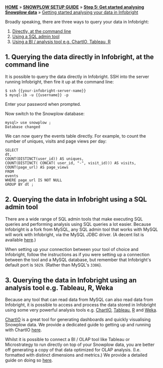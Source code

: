 [**HOME**](Home) » [**SNOWPLOW SETUP GUIDE**](Setting-up-Snowplow) » [**Step 5: Get started analysing Snowplow data**](Getting-started-analysing-Snowplow-data) » [Getting started analysing your data in Infobright](Getting-started-analysing-your-data-in-Infobright)

Broadly speaking, there are three ways to query your data in Infobright:

1. [Directly, at the command line](#command-line)
2. [Using a SQL admin tool](#sql-admin)
3. [Using a BI / analysis tool e.g. ChartIO, Tableau, R](#analysis-tool)

<a name="command-line" />

## 1. Querying the data directly in Infobright, at the command line

It is possible to query the data directly in Infobright. SSH into the server running Infobright, then fire it up at the command line:

	$ ssh {{your-infobright-server-name}}
	$ mysql-ib -u {{username}} -p

Enter your password when prompted.

Now switch to the Snowplow database:

	mysql> use snowplow ;
	Database changed

We can now query the events table directly. For example, to count the number of uniques, visits and page views per day:

	SELECT
	dt,
	COUNT(DISTINCT(user_id)) AS uniques,
	COUNT(DISTINCT( CONCAT( user_id, "-", visit_id))) AS visits,
	COUNT(page_url) AS page_views
	FROM
	events
	WHERE page_url IS NOT NULL
	GROUP BY dt ;

<a name="sql-admin" />

## 2. Querying the data in Infobright using a SQL admin tool

There are a wide range of SQL admin tools that make executing SQL queries and performing analysis using SQL queries a lot easier. Because Infobright is a fork from MySQL, any SQL admin tool that works with MySQL will work with Infobright, via the MySQL JDBC driver. (A decent list is available [here](http://www.veign.com/blog/2010/05/03/top-15-mysql-managers-and-tools/).)

When setting up your connection between your tool of choice and Infobright, follow the instructions as if you were setting up a connection between the tool and a MySQL database, but remember that Infobright's default port is `5029`. (Rather than MySQL's `3306`).

<a name="analysis-tool" />

## 3. Querying the data in Infobright using an analysis tool e.g. Tableau, R, Weka

Because any tool that can read data from MySQL can also read data from Infobright, it is possible to access and process the data stored in Infobright using some very powerful analysis tools e.g. [ChartIO][chartio], [Tableau][tableau], [R][r] and [Weka][weka].

[ChartIO][chartio] is a great tool for generating dashboards and quickly visualising Snowplow data. We provide a dedicated guide to getting up and running with ChartIO [here][chartio].

Whilst it is possible to connect a BI / OLAP tool like Tableau or Microstrategy to run directly on top of your Snowplow data, you are better off generating a copy of that data optimized for OLAP analysis. (I.e. formatted with distinct dimensions and metrics.) We provide a detailed guide on doing so [here][olap].

[tableau]: http://www.tableausoftware.com/
[r]: http://www.r-project.org/
[weka]: http://weka.pentaho.com/
[chartio]: Setting-up-ChartIO-to-visualize-your-data-in-Infobright
[olap]: http://snowplowanalytics.com/analytics/tools-and-techniques/converting-snowplow-data-into-a-format-suitable-for-olap.html
[analysts-cookbook]: http://snowplowanalytics.com/analytics/index.html
